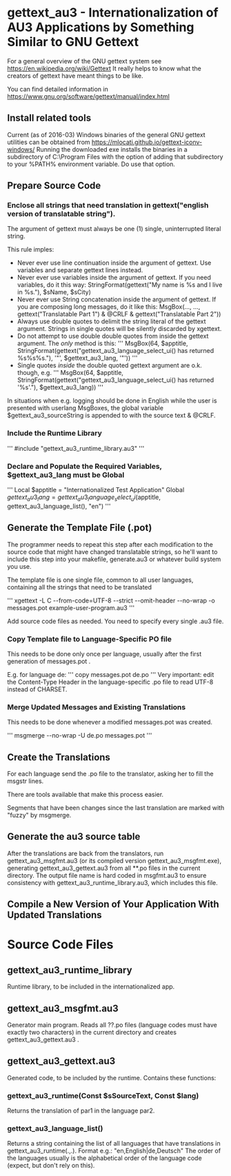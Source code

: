 # gettext_au3 - Internationalization of AU3 Applications by Something Similar to GNU Gettext

For a general overview of the GNU gettext system see https://en.wikipedia.org/wiki/Gettext
It really helps to know what the creators of gettext have meant things to be like.

You can find detailed information in  https://www.gnu.org/software/gettext/manual/index.html

## Install related tools

Current (as of 2016-03) Windows binaries of the general GNU gettext utilities can be obtained from
https://mlocati.github.io/gettext-iconv-windows/
Running the downloaded exe installs the binaries in a subdirectory of C:\Program Files with the option of adding that subdirectory to your %PATH% environment variable. Do use that option.


## Prepare Source Code

### Enclose all strings that need translation in gettext("english version of translatable string").

The argument of gettext must always be one (1) single, uninterrupted literal string.

This rule imples:
* Never ever use line continuation inside the argument of gettext. Use variables and separate gettext lines instead.
* Never ever use variables inside the argument of gettext. If you need variables, do it this way:
StringFormat(gettext("My name is %s and I live in %s."), $sName, $sCity)
* Never ever use String concatenation inside the argument of gettext.
If you are composing long messages, do it like this:
MsgBox(..., ..., gettext("Translatable Part 1") & @CRLF & gettext("Translatable Part 2"))
* Always use double quotes to delimit the string literal of the gettext argument. Strings in single quotes will be silently discarded by xgettext.
* Do not attempt to use double double quotes from inside the gettext argument. The *only* method is this:
'''
MsgBox(64, $apptitle, StringFormat(gettext("gettext_au3_language_select_ui() has returned %s%s%s."), '"', $gettext_au3_lang, '"'))
'''
* Single quotes *inside* the double quoted gettext argument are o.k. though, e.g.
'''
MsgBox(64, $apptitle, StringFormat(gettext("gettext_au3_language_select_ui() has returned '%s'."), $gettext_au3_lang))
'''

In situations when e.g. logging should be done in English while the user is presented with userlang MsgBoxes, the global variable $gettext_au3_sourceString is appended to with the source text & @CRLF.

### Include the Runtime Library

'''
#include "gettext_au3_runtime_library.au3"
'''

### Declare and Populate the Required Variables, $gettext_au3_lang must be Global

'''
Local $apptitle = "Internationalized Test Application"
Global $gettext_au3_lang = gettext_au3_language_select_ui($apptitle, gettext_au3_language_list(), "en")
'''

## Generate the Template File (.pot)


The programmer needs to repeat this step after each modification to the source code that might have changed translatable strings, so he'll want to include this step into your makefile, generate.au3 or whatever build system you use.

The template file is one single file, common to all user languages, containing all the strings that need to be translated

'''
xgettext -L C --from-code=UTF-8 --strict --omit-header --no-wrap -o messages.pot example-user-program.au3
'''

Add source code files as needed. You need to specify every single .au3 file.

### Copy Template file to Language-Specific PO file 

This needs to be done only once per language, usually after the first generation of messages.pot .

E.g. for language de:
'''
copy messages.pot de.po
'''
Very important: edit the Content-Type Header in the language-specific .po file to read UTF-8 instead of CHARSET.

### Merge Updated Messages and Existing Translations

This needs to be done whenever a modified messages.pot was created.

'''
msgmerge --no-wrap -U de.po messages.pot
'''


## Create the Translations

For each language send the .po file to the translator, asking her to fill the msgstr lines.

There are tools available that make this process easier.

Segments that have been changes since the last translation are marked with "fuzzy" by msgmerge.

## Generate the au3 source table

After the translations are back from the translators, run gettext_au3_msgfmt.au3 (or its compiled version gettext_au3_msgfmt.exe), generating gettext_au3_gettext.au3 from all **.po files in the current directory.
The output file name is hard coded in msgfmt.au3 to ensure consistency with gettext_au3_runtime_library.au3, which includes this file.

## Compile a New Version of Your Application With Updated Translations

# Source Code Files

## gettext_au3_runtime_library

Runtime library, to be included in the internationalized app.

## gettext_au3_msgfmt.au3

Generator main program. Reads all ??.po files (language codes must have exactly two characters) in the current directory and creates gettext_au3_gettext.au3 .

## gettext_au3_gettext.au3

Generated code, to be included by the runtime. Contains these functions:

### gettext_au3_runtime(Const $sSourceText, Const $lang)

Returns the translation of par1 in the language par2.

### gettext_au3_language_list()

Returns a string containing the list of all languages that have translations in gettext_au3_runtime(.,.). Format e.g.:
"en,English|de,Deutsch"
The order of the languages usually is the alphabetical order of the language code (expect, but don't rely on this).
